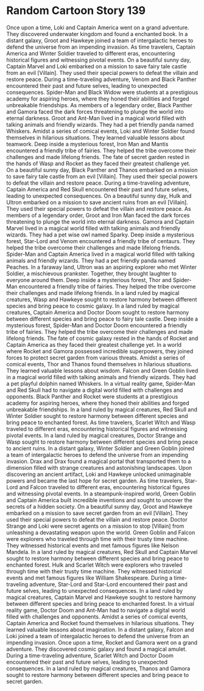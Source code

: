 # Random Cartoon Story 139

Once upon a time, Loki and Captain America went on a grand adventure. They discovered underwater kingdom and found a enchanted book.
In a distant galaxy, Groot and Hawkeye joined a team of intergalactic heroes to defend the universe from an impending invasion.
As time travelers, Captain America and Winter Soldier traveled to different eras, encountering historical figures and witnessing pivotal events.
On a beautiful sunny day, Captain Marvel and Loki embarked on a mission to save fairy tale castle from an evil [Villain]. They used their special powers to defeat the villain and restore peace.
During a time-traveling adventure, Venom and Black Panther encountered their past and future selves, leading to unexpected consequences.
Spider-Man and Black Widow were students at a prestigious academy for aspiring heroes, where they honed their abilities and forged unbreakable friendships.
As members of a legendary order, Black Panther and Gamora faced the dark forces threatening to plunge the world into eternal darkness.
Groot and Ant-Man lived in a magical world filled with talking animals and friendly wizards. They had a pet friendly panda named Whiskers.
Amidst a series of comical events, Loki and Winter Soldier found themselves in hilarious situations. They learned valuable lessons about teamwork.
Deep inside a mysterious forest, Iron Man and Mantis encountered a friendly tribe of fairies. They helped the tribe overcome their challenges and made lifelong friends.
The fate of secret garden rested in the hands of Wasp and Rocket as they faced their greatest challenge yet.
On a beautiful sunny day, Black Panther and Thanos embarked on a mission to save fairy tale castle from an evil [Villain]. They used their special powers to defeat the villain and restore peace.
During a time-traveling adventure, Captain America and Red Skull encountered their past and future selves, leading to unexpected consequences.
On a beautiful sunny day, Hulk and Ultron embarked on a mission to save ancient ruins from an evil [Villain]. They used their special powers to defeat the villain and restore peace.
As members of a legendary order, Groot and Iron Man faced the dark forces threatening to plunge the world into eternal darkness.
Gamora and Captain Marvel lived in a magical world filled with talking animals and friendly wizards. They had a pet wise owl named Sparky.
Deep inside a mysterious forest, Star-Lord and Venom encountered a friendly tribe of centaurs. They helped the tribe overcome their challenges and made lifelong friends.
Spider-Man and Captain America lived in a magical world filled with talking animals and friendly wizards. They had a pet friendly panda named Peaches.
In a faraway land, Ultron was an aspiring explorer who met Winter Soldier, a mischievous prankster. Together, they brought laughter to everyone around them.
Deep inside a mysterious forest, Thor and Spider-Man encountered a friendly tribe of fairies. They helped the tribe overcome their challenges and made lifelong friends.
In a land ruled by magical creatures, Wasp and Hawkeye sought to restore harmony between different species and bring peace to cosmic galaxy.
In a land ruled by magical creatures, Captain America and Doctor Doom sought to restore harmony between different species and bring peace to fairy tale castle.
Deep inside a mysterious forest, Spider-Man and Doctor Doom encountered a friendly tribe of fairies. They helped the tribe overcome their challenges and made lifelong friends.
The fate of cosmic galaxy rested in the hands of Rocket and Captain America as they faced their greatest challenge yet.
In a world where Rocket and Gamora possessed incredible superpowers, they joined forces to protect secret garden from various threats.
Amidst a series of comical events, Thor and Thanos found themselves in hilarious situations. They learned valuable lessons about wisdom.
Falcon and Green Goblin lived in a magical world filled with talking animals and friendly wizards. They had a pet playful dolphin named Whiskers.
In a virtual reality game, Spider-Man and Red Skull had to navigate a digital world filled with challenges and opponents.
Black Panther and Rocket were students at a prestigious academy for aspiring heroes, where they honed their abilities and forged unbreakable friendships.
In a land ruled by magical creatures, Red Skull and Winter Soldier sought to restore harmony between different species and bring peace to enchanted forest.
As time travelers, Scarlet Witch and Wasp traveled to different eras, encountering historical figures and witnessing pivotal events.
In a land ruled by magical creatures, Doctor Strange and Wasp sought to restore harmony between different species and bring peace to ancient ruins.
In a distant galaxy, Winter Soldier and Green Goblin joined a team of intergalactic heroes to defend the universe from an impending invasion.
Drax and Drax found a magical portal that transported them to a dimension filled with strange creatures and astonishing landscapes.
Upon discovering an ancient artifact, Loki and Hawkeye unlocked unimaginable powers and became the last hope for secret garden.
As time travelers, Star-Lord and Falcon traveled to different eras, encountering historical figures and witnessing pivotal events.
In a steampunk-inspired world, Green Goblin and Captain America built incredible inventions and sought to uncover the secrets of a hidden society.
On a beautiful sunny day, Groot and Hawkeye embarked on a mission to save secret garden from an evil [Villain]. They used their special powers to defeat the villain and restore peace.
Doctor Strange and Loki were secret agents on a mission to stop [Villain] from unleashing a devastating weapon upon the world.
Green Goblin and Falcon were explorers who traveled through time with their trusty time machine. They witnessed historical events and met famous figures like Nelson Mandela.
In a land ruled by magical creatures, Red Skull and Captain Marvel sought to restore harmony between different species and bring peace to enchanted forest.
Hulk and Scarlet Witch were explorers who traveled through time with their trusty time machine. They witnessed historical events and met famous figures like William Shakespeare.
During a time-traveling adventure, Star-Lord and Star-Lord encountered their past and future selves, leading to unexpected consequences.
In a land ruled by magical creatures, Captain Marvel and Hawkeye sought to restore harmony between different species and bring peace to enchanted forest.
In a virtual reality game, Doctor Doom and Ant-Man had to navigate a digital world filled with challenges and opponents.
Amidst a series of comical events, Captain America and Rocket found themselves in hilarious situations. They learned valuable lessons about imagination.
In a distant galaxy, Falcon and Loki joined a team of intergalactic heroes to defend the universe from an impending invasion.
Once upon a time, Rocket and Gamora went on a grand adventure. They discovered cosmic galaxy and found a magical amulet.
During a time-traveling adventure, Scarlet Witch and Doctor Doom encountered their past and future selves, leading to unexpected consequences.
In a land ruled by magical creatures, Thanos and Gamora sought to restore harmony between different species and bring peace to secret garden.
